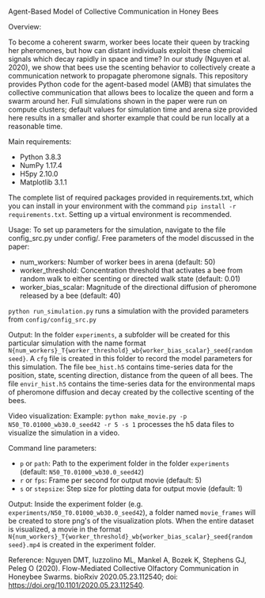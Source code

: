 Agent-Based Model of Collective Communication in Honey Bees

Overview:

To become a coherent swarm, worker bees locate their queen by tracking her pheromones, but how can distant individuals exploit these chemical signals which decay rapidly in space and time? In our study (Nguyen et al. 2020), we show that bees use the scenting behavior to collectively create a communication network to propagate pheromone signals. This repository provides Python code for the agent-based model (AMB) that simulates the collective communication that allows bees to localize the queen and form a swarm around her. Full simulations
shown in the paper were run on compute clusters; default values for simulation time and arena size provided here results in a smaller and shorter example that could be run locally at a reasonable time.

Main requirements:
- Python 3.8.3
- NumPy 1.17.4
- H5py 2.10.0
- Matplotlib 3.1.1

The complete list of required packages provided in requirements.txt, which you can install in your environment
with the command `pip install -r requirements.txt`. Setting up a virtual environment is recommended.

Usage:
To set up parameters for the simulation, navigate to the file config_src.py under config/. Free parameters of the model discussed in the paper:
- num_workers: Number of worker bees in arena (default: 50)
- worker_threshold: Concentration threshold that activates a bee from random walk to either scenting or directed walk state (default: 0.01)
- worker_bias_scalar: Magnitude of the directional diffusion of pheromone released by a bee (default: 40)

`python run_simulation.py` runs a simulation with the provided parameters from `config/config_src.py`

Output:
In the folder `experiments`, a subfolder will be created for this particular simulation with the name format `N{num_workers}_T{worker_threshold}_wb{worker_bias_scalar}_seed{random seed}`. A `cfg` file is created in this folder to record the model parameters for this simulation. The file `bee_hist.h5` contains time-series data for the position, state, scenting direction, distance from the queen of all bees. The file `envir_hist.h5` contains the time-series data for the environmental maps of pheromone diffusion and decay created by the collective scenting of the bees.


Video visualization:
Example: `python make_movie.py -p N50_T0.01000_wb30.0_seed42 -r 5 -s 1` processes the h5 data files to visualize the simulation in a video.

Command line parameters:
- `p` or `path`: Path to the experiment folder in the folder `experiments` (default: `N50_T0.01000_wb30.0_seed42`)
- `r` or `fps`: Frame per second for output movie (default: 5)
- `s` or `stepsize`: Step size for plotting data for output movie (default: 1)

Output:
Inside the experiment folder (e.g. `experiments/N50_T0.01000_wb30.0_seed42`), a folder named `movie_frames` will be created to store png's of the visualization plots. When the entire dataset is visualized, a movie in the format `N{num_workers}_T{worker_threshold}_wb{worker_bias_scalar}_seed{random seed}.mp4` is created in the experiment folder.

Reference:
Nguyen DMT, Iuzzolino ML, Mankel A, Bozek K, Stephens GJ, Peleg O (2020). Flow-Mediated Collective Olfactory
Communication in Honeybee Swarms. bioRxiv 2020.05.23.112540; doi: https://doi.org/10.1101/2020.05.23.112540.
